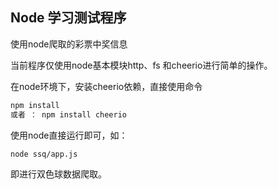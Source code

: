 ## Node 学习测试程序
使用node爬取的彩票中奖信息

当前程序仅使用node基本模块http、fs 和cheerio进行简单的操作。

在node环境下，安装cheerio依赖，直接使用命令

```javascript
npm install
或者 ： npm install cheerio
```

使用node直接运行即可，如：

```
node ssq/app.js
```

即进行双色球数据爬取。

